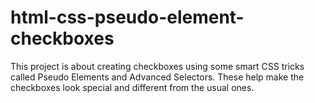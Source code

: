 # html-css-pseudo-element-checkboxes
 This project is about creating checkboxes using some smart CSS tricks called Pseudo Elements and Advanced Selectors. These help make the checkboxes look special and different from the usual ones.
